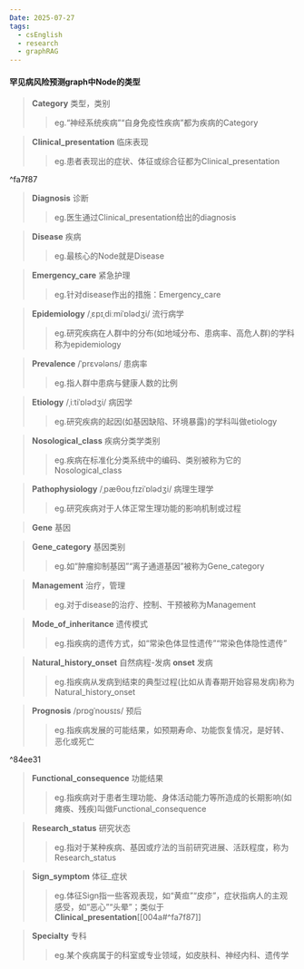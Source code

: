 ```yaml
---
Date: 2025-07-27
tags:
  - csEnglish
  - research
  - graphRAG
---
```

#### 罕见病风险预测graph中Node的类型

>**Category**
>类型，类别
>>eg.“神经系统疾病”“自身免疫性疾病”都为疾病的Category

>**Clinical_presentation**
>临床表现
>>eg.患者表现出的症状、体征或综合征都为Clinical_presentation

^fa7f87

>**Diagnosis**
>诊断
>>eg.医生通过Clinical_presentation给出的diagnosis

>**Disease**
>疾病
>>eg.最核心的Node就是Disease

>**Emergency_care**
>紧急护理
>>eg.针对disease作出的措施：Emergency_care

>**Epidemiology**   /ˌɛpɪˌdiːmiˈɒlədʒi/
>流行病学
>>eg.研究疾病在人群中的分布(如地域分布、患病率、高危人群)的学科称为epidemiology

>**Prevalence**   /ˈprɛvələns/
>患病率
>>eg.指人群中患病与健康人数的比例

>**Etiology**   /ˌiːtiˈɒlədʒi/
>病因学
>>eg.研究疾病的起因(如基因缺陷、环境暴露)的学科叫做etiology

>**Nosological_class**
>疾病分类学类别
>>eg.疾病在标准化分类系统中的编码、类别被称为它的 Nosological_class

>**Pathophysiology**   /ˌpæθoʊˌfɪziˈɒlədʒi/
>病理生理学
>>eg.研究疾病对于人体正常生理功能的影响机制或过程

>**Gene**
>基因

>**Gene_category**
>基因类别
>>eg.如“肿瘤抑制基因”“离子通道基因”被称为Gene_category

>**Management**
>治疗，管理
>>eg.对于disease的治疗、控制、干预被称为Management

>**Mode_of_inheritance**
>遗传模式
>>eg.指疾病的遗传方式，如“常染色体显性遗传”“常染色体隐性遗传”

>**Natural_history_onset**
>自然病程-发病
>**onset**
>发病
>>eg.指疾病从发病到结束的典型过程(比如从青春期开始容易发病)称为Natural_history_onset

>**Prognosis**   /prɒɡˈnoʊsɪs/
>预后
>>eg.指疾病发展的可能结果，如预期寿命、功能恢复情况，是好转、恶化或死亡

^84ee31

>**Functional_consequence**
>功能结果
>>eg.指疾病对于患者生理功能、身体活动能力等所造成的长期影响(如瘫痪、残疾)叫做Functional_consequence 

>**Research_status**
>研究状态
>>eg.指对于某种疾病、基因或疗法的当前研究进展、活跃程度，称为Research_status

>**Sign_symptom**
>体征_症状
>>eg.体征Sign指一些客观表现，如“黄疸”“皮疹”，症状指病人的主观感受，如“恶心”“头晕”；类似于**Clinical_presentation**[[004a#^fa7f87]]

>**Specialty**
>专科
>>eg.某个疾病属于的科室或专业领域，如皮肤科、神经内科、遗传学

